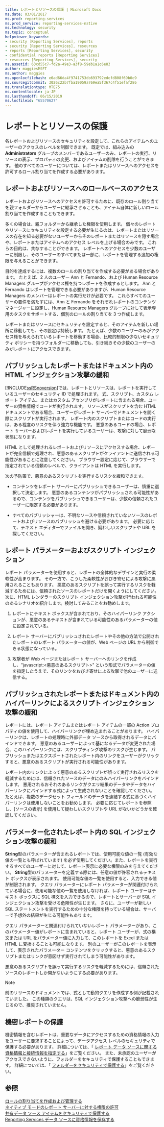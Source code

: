 ```yaml
---
title: レポートとリソースの保護 | Microsoft Docs
ms.date: 03/01/2017
ms.prod: reporting-services
ms.prod_service: reporting-services-native
ms.technology: security
ms.topic: conceptual
helpviewer_keywords:
- security [Reporting Services], reports
- security [Reporting Services], resources
- reports [Reporting Services], security
- confidential reports [Reporting Services]
- resources [Reporting Services], security
ms.assetid: 63cd55c7-fd2a-49e3-a3f8-59eb1a1c6e83
author: maggiesMSFT
ms.author: maggies
ms.openlocfilehash: e6ad66da4f9741753db693792edefd808f69b0e9
ms.sourcegitcommit: 3026c22b7fba19059a769ea5f367c4f51efaf286
ms.translationtype: MTE75
ms.contentlocale: ja-JP
ms.lasthandoff: 06/15/2019
ms.locfileid: "65570627"
---
```

# <a name="secure-reports-and-resources"></a>レポートとリソースの保護
  各レポートおよびリソースのセキュリティを設定して、これらのアイテムへのユーザーのアクセスのレベルを制御できます。 既定では、組み込みの **Administrators** グループのメンバーであるユーザーのみ、レポートの実行、リソースの表示、プロパティの変更、およびアイテムの削除を行うことができます。 他のすべてのユーザーについては、レポートまたはリソースへのアクセスを許可するロール割り当てを作成する必要があります。  
  
## <a name="role-based-access-to-reports-and-resources"></a>レポートおよびリソースへのロールベースのアクセス  
 レポートおよびリソースへのアクセスを許可するために、既存のロール割り当てを親フォルダーからユーザーに継承させることも、アイテム自体に新しいロール割り当てを作成することもできます。  
  
 多くの場合は、親フォルダーから継承した権限を使用します。 個々のレポートやリソースにセキュリティを設定する必要が生じるのは、レポートまたはリソースの存在を知る必要がないユーザーからそのレポートまたはリソースを隠す場合や、レポートまたはアイテムへのアクセス レベルを上げる場合のみです。 これらの目的は、共存することができます。 レポートへのアクセスを少数のユーザーに制限し、そのユーザーのすべてまたは一部に、レポートを管理する追加の権限を与えることができます。  
  
 目的を達成するには、複数のロールの割り当てを作成する必要がある場合があります。 たとえば、2 人のユーザー Ann と Fernando、および Human Resource Managers グループがアクセス権を持つレポートを作成するとします。 Ann と Fernando はレポートを管理できる必要がありますが、Human Resource Managers のメンバーはレポートの実行だけが必要です。 これらすべてのユーザーの要件を満たすには、Ann と Fernando をそれぞれレポートのコンテンツ マネージャーに設定し、Human Resource Managers グループに対して表示専用のタスクをサポートする、個別のロールの割り当てを 3 つ作成します。  
  
 レポートまたはリソースにセキュリティを設定すると、そのアイテムを新しい場所に移動しても、その設定は持続します。 たとえば、少数のユーザーのみがアクセス権を与えられているレポートを移動する場合、比較的制限の少ないセキュリティ ポリシーを持つフォルダーに移動しても、引き続きその少数のユーザーのみがレポートにアクセスできます。  
  
## <a name="mitigating-html-injection-attacks-in-a-published-report-or-document"></a>パブリッシュしたレポートまたはドキュメント内の HTML インジェクション攻撃の緩和  
 [!INCLUDE[ssRSnoversion](../../includes/ssrsnoversion-md.md)]では、レポートとリソースは、レポートを実行しているユーザーのセキュリティ ID で処理されます。 式、スクリプト、カスタム レポート アイテム、またはカスタム アセンブリがレポートに含まれる場合、ユーザーの資格情報でコードが実行されます。 リソースがスクリプトを含む HTML ドキュメントである場合、ユーザーがレポート サーバーでドキュメントを開く際にスクリプトが実行されます。 レポート内のスクリプトまたはコードの実行は、ある程度のリスクを伴う強力な機能です。 悪意のあるコードの場合、レポート サーバーおよびレポートを実行しているユーザーは、攻撃に対して脆弱な状態になります。  
  
 HTML として処理されるレポートおよびリソースにアクセスする場合、レポートが完全信頼で処理され、悪意のあるスクリプトがクライアントに送信される可能性があることに注意してください。 ブラウザー設定に応じて、ブラウザーで指定されている信頼のレベルで、クライアントは HTML を実行します。  
  
 次の予防策で、悪意のあるスクリプトを実行するリスクを緩和できます。  
  
-   コンテンツをレポート サーバーにパブリッシュできるユーザーは、慎重に選択して決定します。 悪意のあるコンテンツがパブリッシュされる可能性があるので、コンテンツをパブリッシュできるユーザーは、少数の信頼されたユーザーに限定する必要があります。  
  
-   すべてのパブリッシャーは、不明なソースや信頼されていないソースのレポートおよびリソースのパブリッシュを避ける必要があります。 必要に応じて、テキスト エディターでファイルを開き、疑わしいスクリプトや URL を探してください。  
  
## <a name="report-parameters-and-script-injection"></a>レポート パラメーターおよびスクリプト インジェクション  
 レポート パラメーターを使用すると、レポートの全体的なデザインと実行の柔軟性が高まります。 その一方で、こうした柔軟性がおびき寄せによる攻撃に悪用されることもあります。 悪意のあるスクリプトを誤って実行するリスクを軽減するためには、信頼されたソースのレポートだけを開くようにしてください。 次に、HTML レンダラーのスクリプト インジェクション攻撃が行われる可能性のあるシナリオを紹介します。検討してみることをお勧めします。  
  
1.  レポートにテキスト ボックスが含まれており、そのハイパーリンク アクションが、悪意のあるテキストが含まれている可能性のあるパラメーターの値に設定されている。  
  
2.  レポート サーバーにパブリッシュされたレポートやその他の方法で公開されたレポートのレポート パラメーターの値が、Web ページの URL から制御できる状態になっている。  
  
3.  攻撃者が Web ページまたはレポート サーバーへのリンクを作成し、"javascript:\<悪意のあるスクリプト>" という形式でパラメーターの値を指定したうえで、そのリンクをおびき寄せによる攻撃で他のユーザーに送信する。  
  
## <a name="mitigating-script-injection-attacks-in-a-hyperlink-in-a-published-report-or-document"></a>パブリッシュされたレポートまたはドキュメント内のハイパーリンクによるスクリプト インジェクション攻撃の緩和  
 レポートには、レポート アイテムまたはレポート アイテムの一部の Action プロパティの値を使用して、ハイパーリンクが埋め込まれることがあります。 ハイパーリンクは、レポートの処理時に外部データ ソースから取得されるデータにバインドできます。 悪意のあるユーザーによって基になるデータが変更された場合、このハイパーリンクには、スクリプティング攻撃のリスクが生じます。 パブリッシュまたはエクスポートされたレポート内のリンクをユーザーがクリックすると、悪意のあるスクリプトが実行される可能性があります。  
  
 レポート内のリンクによって悪意のあるスクリプトが誤って実行されるリスクを軽減するためには、信頼されたソースのデータにのみハイパーリンクをバインドします。 悪用されるおそれのあるリンクがクエリ結果のデータやデータをハイパーリンクにバインドする式によって生成されないことを確認してください。 たとえば、複数のデータセット フィールドのデータを連結する式に基づくハイパーリンクは使用しないことをお勧めします。 必要に応じてレポートを参照し、[ソースの表示] を使用して疑わしいスクリプトや URL がないかどうかを確認してください。  
  
## <a name="mitigating-sql-injection-attacks-in-a-parameterized-report"></a>パラメーター化されたレポート内の SQL インジェクション攻撃の緩和  
 **String**型のパラメーターが含まれるレポートでは、使用可能な値の一覧 (有効な値の一覧とも呼ばれています) を必ず使用してください。また、レポートを実行するすべてのユーザーに対して、レポート表示に必要な権限のみを与えてください。 **String**型のパラメーターを定義する際には、任意の値が許容されるテキスト ボックスが表示されます。 使用可能な値の一覧を使用すると、入力できる値が制限されます。 クエリ パラメーターにレポート パラメーターが関連付けられている場合に、使用可能な値の一覧を使用しなければ、レポート ユーザーはテキスト ボックスに SQL 構文を入力できるので、レポートとサーバーが SQL インジェクション攻撃を受ける危険性が生じます。 さらに、ユーザーが新しい SQL ステートメントを実行するための十分な権限を持っている場合は、サーバーで予想外の結果が生じる可能性もあります。  
  
 クエリ パラメーターと関連付けられていないレポート パラメーターがあり、このパラメーター値がレポートに含まれていると、レポート ユーザーが、式の構文または URL をパラメーター値に入力して、このレポートを Excel または HTML に変換することも可能になります。 別のユーザーがこのレポートを表示して、表示されたパラメーター コンテンツをクリックすると、悪意のあるスクリプトまたはリンクが意図せず実行されてしまう可能性があります。  
  
 悪意のあるスクリプトを誤って実行するリスクを軽減するためには、信頼されたソースのレポートしか開かないようにする必要があります。  
  
> [!NOTE]  
>  前のリリースのドキュメントでは、式として動的クエリを作成する例が記載されていました。 この種類のクエリは、SQL インジェクション攻撃への脆弱性が生じるので、推奨されていません。  
  
## <a name="securing-confidential-reports"></a>機密レポートの保護  
 機密情報を含むレポートは、重要なデータにアクセスするための資格情報の入力をユーザーに要求することによって、データアクセス レベルのセキュリティで保護する必要があります。 詳細については、「 [レポート データ ソースに関する資格情報と接続情報を指定する](../../reporting-services/report-data/specify-credential-and-connection-information-for-report-data-sources.md)」をご覧ください。 また、未承認のユーザーがアクセスできないように、フォルダーをセキュリティで保護することもできます。 詳細については、「 [フォルダーをセキュリティで保護する](../../reporting-services/security/secure-folders.md)」をご覧ください。  
  
## <a name="see-also"></a>参照  
 [ロールの割り当てを作成および管理する](../../reporting-services/security/create-and-manage-role-assignments.md)   
 [ネイティブ モードのレポート サーバーに対する権限の許可](../../reporting-services/security/granting-permissions-on-a-native-mode-report-server.md)   
 [共有データ ソース アイテムをセキュリティで保護する](../../reporting-services/security/secure-shared-data-source-items.md)   
 [Reporting Services データ ソースに資格情報を保存する](../../reporting-services/report-data/store-credentials-in-a-reporting-services-data-source.md)  
  
  
